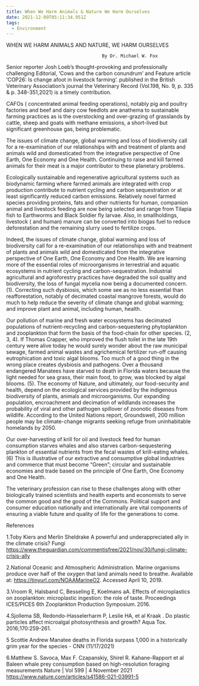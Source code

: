 ```yaml
---
title: When We Harm Animals & Nature We Harm Ourselves
date: 2021-12-09T05:11:34.951Z
tags:
  - Environment
---
```

WHEN WE HARM ANIMALS AND NATURE, WE HARM OURSELVES

                                        By Dr. Michael W. Fox
Senior reporter Josh Loeb’s thought-provoking and professionally challenging Editorial, ‘Cows and the carbon conundrum’ and Feature article ‘COP26: Is change afoot in livestock farming’. published in the British Veterinary Association’s journal the Veterinary Record (Vol.198, No. 9,  p. 335 & p. 348-351,2021) is a timely contribution. 
 
CAFOs ( concentrated animal feeding operations), notably pig and poultry factories and beef and dairy cow feedlots are anathema to sustainable farming practices as is the overstocking and over-grazing of grasslands by cattle, sheep and goats with methane emissions, a short-lived but significant greenhouse gas, being problematic.


The issues of climate change, global warming and loss of biodiversity call for a re-examination of our relationships with and treatment of plants and animals wild and domesticated from the integrative perspective of One Earth, One Economy and One Health. Continuing to raise and kill farmed animals for their meat is a major contributor to these planetary problems.


Ecologically sustainable and regenerative agricultural systems such as biodynamic farming where farmed animals are integrated with crop production contribute to nutrient cycling and carbon sequestration or at least significantly reduced carbon emissions. Relatively novel farmed species providing proteins, fats and other nutrients for human, companion animal and livestock feeding are now being selected and range from Tilapia fish to Earthworms and Black Soldier fly larvae. Also, in smallholdings, livestock ( and human) manure can be converted into biogas fuel to reduce deforestation and the remaining slurry used to fertilize crops.


Indeed, the issues of climate change, global warming and loss of biodiversity call for a re-examination of our relationships with and treatment of plants and animals wild and domesticated from the integrative perspective of One Earth, One Economy and One Health. 
We are learning more of the essential roles of microorganisms in terrestrial and aquatic ecosystems in nutrient cycling and carbon-sequestration. Industrial agricultural and agroforestry practices have degraded the soil quality and biodiversity, the loss of fungal mycelia now being a documented concern. (1).  Correcting such dysbiosis, which some see as no less essential than reafforestation, notably of decimated coastal mangrove forests, would do much to help reduce the severity of climate change and global warming; and improve plant and animal, including human, health. 


Our pollution of marine and fresh water ecosystems has decimated populations of nutrient-recycling and carbon-sequestering phytoplankton and zooplankton that form the basis of the food-chain for other species. (2, 3, 4). If Thomas Crapper, who improved the flush toilet in the late 19th century were alive today he would surely wonder about the raw municipal sewage, farmed animal wastes and agrichemical fertilizer run-off causing eutrophication and toxic algal blooms. Too much of a good thing in the wrong place creates dysbiosis and pathogens. Over a thousand endangered Manatees have starved to death in Florida waters because the light needed for sea grass, their main food, to grow, was blocked by algal blooms. (5). 
The economy of Nature, and ultimately, our food-security and health, depend on the ecological services provided by the indigenous biodiversity of plants, animals and microorganisms. Our expanding population, encroachment and decimation of wildlands increases the probability of viral and other pathogen spillover of zoonotic diseases from wildlife. According to the United Nations report, Groundswell, 200 million people may be climate-change migrants seeking refuge from uninhabitable homelands by 2050.


Our over-harvesting of krill for oil and livestock feed for human consumption starves whales and also starves carbon-sequestering plankton of essential nutrients from the fecal wastes of krill-eating whales. (6) This is illustrative of our extractive and consumptive global industries and commerce that must become “Green”; circular and sustainable economies and trade based on the principle of One Earth, One Economy and One Health.


The veterinary profession can rise to these challenges along with other biologically trained scientists and health experts and economists to serve the common good and the good of the Commons. Political support and consumer education nationally and internationally are vital components of ensuring a viable future and quality of life for the generations to come. 

References


1.Toby Kiers and Merlin Sheldrake A powerful and underappreciated ally in the climate crisis? Fungi  https://www.theguardian.com/commentisfree/2021/nov/30/fungi-climate-crisis-ally


2.National Oceanic and Atmospheric Administration. Marine organisms produce over half of the oxygen that land animals need to breathe. Available at: https://tinyurl.com/NOAAMarineO2. Accessed April 10, 2019. 


3.Vroom R, Halsband C, Besseling E, Koelmans aA. Effects of microplastics on zooplankton: microplastic ingestion: the role of taste. Proceedings ICES/PICES 6th Zooplankton Production Symposium. 2016.



4.Sjollema SB, Redondo-Hasselerharm P, Leslie HA, et al Kraak . Do plastic particles affect microalgal photosynthesis and growth? Aqua Tox. 2016;170:259-261.

 
5 Scottie Andrew  Manatee deaths in Florida surpass 1,000 in a historically grim year for the species - CNN  (11/17/2021) 

6.Matthew S. Savoca,  Max F. Czapanskiy, Shirel R. Kahane-Rapport et al   Baleen whale prey consumption based on high-resolution foraging measurements Nature | Vol 599 | 4 November 2021 https://www.nature.com/articles/s41586-021-03991-5
